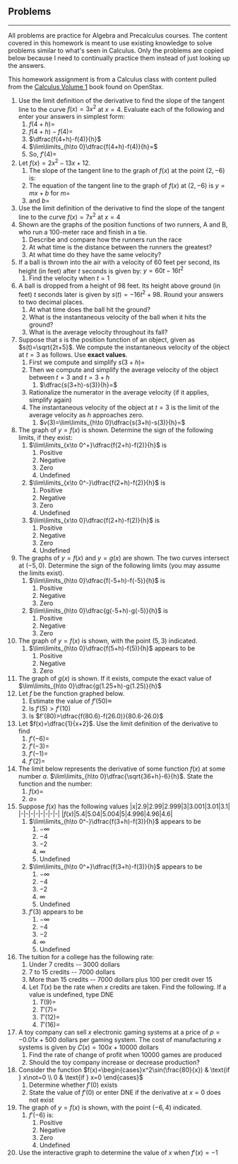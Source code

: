 ## Problems
---

All problems are practice for Algebra and Precalculus courses. The content covered in this homework is meant to use existing knowledge to solve problems similar to what's seen in Calculus. Only the problems are copied below because I need to continually practice them instead of just looking up the answers.

This homework assignment is from a Calculus class with content pulled from the [Calculus Volume 1](https://openstax.org/details/books/calculus-volume-1) book found on OpenStax.

1. Use the limit definition of the derivative to find the slope of the tangent line to the curve $f(x)=3x^2$ at $x=4$. Evaluate each of the following and enter your answers in simplest form:
	1. $f(4+h)=$
	2. $f(4+h)-f(4)=$
	3. $\dfrac{f(4+h)-f(4)}{h}$
	4. $\lim\limits_{h\to 0}\dfrac{f(4+h)-f(4)}{h}=$
	5. So, $f'(4)=$
2. Let $f(x)=2x^2-13x+12$.
	1. The slope of the tangent line to the graph of $f(x)$ at the point $(2,-6)$ is:
	2. The equation of the tangent line to the graph of $f(x)$ at $(2,-6)$ is $y=mx+b$ for $m=$
	3. and $b=$
3. Use the limit definition of the derivative to find the slope of the tangent line to the curve $f(x)=7x^2$ at $x=4$
4. Shown are the graphs of the position functions of two runners, A and B, who run a 100-meter race and finish in a tie.
	1. Describe and compare how the runners run the race
	2. At what time is the distance between the runners the greatest?
	3. At what time do they have the same velocity?
5. If a ball is thrown into the air with a velocity of 60 feet per second, its height (in feet) after $t$ seconds is given by: $y=60t-16t^2$
	1. Find the velocity when $t=1$
6. A ball is dropped from a height of 98 feet. Its height above ground (in feet) $t$ seconds later is given by $s(t)=-16t^2+98$. Round your answers to two decimal places.
	1. At what time does the ball hit the ground?
	2. What is the instantaneous velocity of the ball when it hits the ground?
	3. What is the average velocity throughout its fall?
7. Suppose that $s$ is the position function of an object, given as $s(t)=\sqrt{2t+5}$. We compute the instantaneous velocity of the object at $t=3$ as follows. Use **exact values**.
	1. First we compute and simplify $s(3+h)=$
	2. Then we compute and simplify the average velocity of the object between $t=3$ and $t=3+h$
		1. $\dfrac{s(3+h)-s(3)}{h}=$
	3. Rationalize the numerator in the average velocity (if it applies, simplify again)
	4. The instantaneous velocity of the object at $t=3$ is the limit of the average velocity as $h$ approaches zero.
		1. $v(3)=\lim\limits_{h\to 0}\dfrac{s(3+h)-s(3)}{h}=$
8. The graph of $y=f(x)$ is shown. Determine the sign of the following limits, if they exist:
	1. $\lim\limits_{x\to 0^+}\dfrac{f(2+h)-f(2)}{h}$ is
		1. Positive
		2. Negative
		3. Zero
		4. Undefined
	2. $\lim\limits_{x\to 0^-}\dfrac{f(2+h)-f(2)}{h}$ is
		1. Positive
		2. Negative
		3. Zero
		4. Undefined
	3. $\lim\limits_{x\to 0}\dfrac{f(2+h)-f(2)}{h}$ is
		1. Positive
		2. Negative
		3. Zero
		4. Undefined
9. The graphs of $y=f(x)$ and $y=g(x)$ are shown. The two curves intersect at $(-5,0)$. Determine the sign of the following limits (you may assume the limits exist).
	1. $\lim\limits_{h\to 0}\dfrac{f(-5+h)-f(-5)}{h}$ is
		1. Positive
		2. Negative
		3. Zero
	2. $\lim\limits_{h\to 0}\dfrac{g(-5+h)-g(-5)}{h}$ is
		1. Positive
		2. Negative
		3. Zero
10. The graph of $y=f(x)$ is shown, with the point $(5,3)$ indicated.
	1. $\lim\limits_{h\to 0}\dfrac{f(5+h)-f(5)}{h}$ appears to be
		1. Positive
		2. Negative
		3. Zero
11. The graph of $g(x)$ is shown. If it exists, compute the exact value of $\lim\limits_{h\to 0}\dfrac{g(1.25+h)-g(1.25)}{h}$
12. Let $f$ be the function graphed below. 
	1. Estimate the value of $f'(50)\approx$
	2. Is $f'(5)>f'(10)$
	3. Is $f'(80)>\dfrac{f(80.6)-f(26.0)}{80.6-26.0}$
13. Let $f(x)=\dfrac{1}{x+2}$. Use the limit definition of the derivative to find
	1. $f'(-6)=$
	2. $f'(-3)=$
	3. $f'(-1)=$
	4. $f'(2)=$
14. The limit below represents the derivative of some function $f(x)$ at some number $a$. $\lim\limits_{h\to 0}\dfrac{\sqrt{36+h}-6}{h}$. State the function and the number:
	1. $f(x)=$
	2. $a=$
15. Suppose $f(x)$ has the following values
|x|2.9|2.99|2.999|3|3.001|3.01|3.1|
|-|-|-|-|-|-|-|-|
|$f(x)$|5.4|5.04|5.004|5|4.996|4.96|4.6|
	1. $\lim\limits_{h\to 0^-}\dfrac{f(3+h)-f(3)}{h}$ appears to be
		1. $-\infty$
		2. $-4$
		3. $-2$
		4. $\infty$
		5. Undefined
	2. $\lim\limits_{h\to 0^+}\dfrac{f(3+h)-f(3)}{h}$ appears to be
		1. $-\infty$
		2. $-4$
		3. $-2$
		4. $\infty$
		5. Undefined
	3. $f'(3)$ appears to be
		1. $-\infty$
		2. $-4$
		3. $-2$
		4. $\infty$
		5. Undefined
16. The tuition for a college has the following rate:
	1. Under 7 credits -- 3000 dollars
	2. 7 to 15 credits -- 7000 dollars
	3. More than 15 credits -- 7000 dollars plus 100 per credit over 15
	4. Let $T(x)$ be the rate when $x$ credits are taken. Find the following. If a value is undefined, type DNE
		1. $T(9)=$
		2. $T'(7)=$
		3. $T'(12)=$
		4. $T'(16)=$
17. A toy company can sell $x$ electronic gaming systems at a price of $p=-0.01x+500$ dollars per gaming system. The cost of manufacturing $x$ systems is given by $C(x)=100x+10000$ dollars
	1. Find the rate of change of profit when 10000 games are produced
	2. Should the toy company increase or decrease production?
18. Consider the function $f(x)=\begin{cases}x^2\sin(\frac{80}{x}) & \text{if } x\not=0 \\ 0 & \text{if } x=0 \end{cases}$
	1. Determine whether $f'(0)$ exists
	2. State the value of $f'(0)$ or enter DNE if the derivative at $x=0$ does not exist
19. The graph of $y=f(x)$ is shown, with the point $(-6,4)$ indicated.
	1. $f'(-6)$ is:
		1. Positive
		2. Negative
		3. Zero
		4. Undefined
20. Use the interactive graph to determine the value of $x$ when $f'(x)=-1$